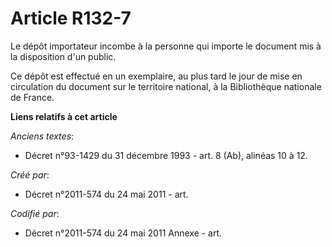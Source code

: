 # Article R132-7

Le dépôt importateur incombe à la personne qui importe le document mis à la disposition d'un public.

Ce dépôt est effectué en un exemplaire, au plus tard le jour de mise en circulation du document sur le territoire national, à
la Bibliothèque nationale de France.

**Liens relatifs à cet article**

_Anciens textes_:

  - Décret n°93-1429 du 31 décembre 1993 - art. 8 (Ab), alinéas 10 à 12.

_Créé par_:

  - Décret n°2011-574 du 24 mai 2011  - art.

_Codifié par_:

  - Décret n°2011-574 du 24 mai 2011 Annexe - art.

